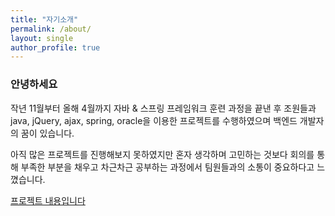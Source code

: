 ```yaml
---
title: "자기소개"
permalink: /about/
layout: single
author_profile: true
---
```


### 안녕하세요

작년 11월부터 올해 4월까지 자바 & 스프링 프레임워크 훈련 과정을 끝낸 후
조원들과 java, jQuery, ajax, spring, oracle을 이용한 프로젝트를 수행하였으며
백엔드 개발자의 꿈이 있습니다.

아직 많은 프로젝트를 진행해보지 못하였지만 혼자 생각하며 고민하는 것보다
회의를 통해 부족한 부분을 채우고 차근차근 공부하는 과정에서 팀원들과의 소통이 중요하다고 느꼈습니다.

[프로젝트 내용입니다](https://2KyeongWong.github.io/Project/)
